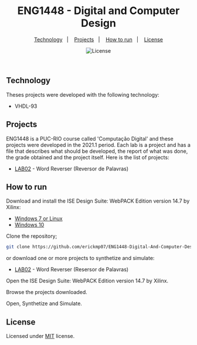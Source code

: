 <h1 align="center">ENG1448 - Digital and Computer Design</h1>

<p align="center">
    <a href="#technology">Technology</a>&nbsp;&nbsp;&nbsp;|&nbsp;&nbsp;&nbsp;
    <a href="#projects">Projects</a>&nbsp;&nbsp;&nbsp;|&nbsp;&nbsp;&nbsp;
    <a href="#how-to-run">How to run</a>&nbsp;&nbsp;&nbsp;|&nbsp;&nbsp;&nbsp;
    <a href="#license">License</a>
</p>

<p align="center">
    <img alt="License" src="https://img.shields.io/github/license/erickmp07/ENG1448-Digital-And-Computer-Design">
</p>

<br>

## Technology

Theses projects were developed with the following technology:

- VHDL-93

## Projects

ENG1448 is a PUC-RIO course called 'Computação Digital' and these projects were developed in the 2021.1 period.
Each lab is a project and has a file that describes what should be developed, the report of what was done, the grade obtained and the project itself.
Here is the list of projects:

- [LAB02](LAB02-Basic-VHDL) - Word Reverser (Reversor de Palavras)

## How to run

Download and install the ISE Design Suite: WebPACK Edition version 14.7 by Xilinx:

- [Windows 7 or Linux](https://www.xilinx.com/support/documentation/sw_manuals/xilinx14_7/irn.pdf)
- [Windows 10](http://web.archive.org/web/20190520180616/http://www.xilinx.com/support/answers/62380.html)

Clone the repository;
```bash
git clone https://github.com/erickmp07/ENG1448-Digital-And-Computer-Design.git
```

or download one or more projects to synthetize and simulate:
- [LAB02](LAB02-Basic-VHDL/lab2) - Word Reverser (Resersor de Palavras)

Open the ISE Design Suite: WebPACK Edition version 14.7 by Xilinx.

Browse the projects downloaded.

Open, Synthetize and Simulate.

## License

Licensed under [MIT](LICENSE) license.